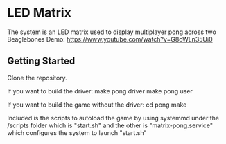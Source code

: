 # LED Matrix 

The system is an LED matrix used to display multiplayer pong across two Beaglebones
Demo: https://www.youtube.com/watch?v=G8oWLn35Ui0

## Getting Started

Clone the repository. 

If you want to build the driver:
make pong driver
make pong user

If you want to build the game without the driver:
cd pong
make

Included is the scripts to autoload the game by using systemmd under the /scripts folder which is "start.sh" and
the other is "matrix-pong.service" which configures the system to launch "start.sh"



